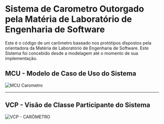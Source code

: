 # Sistema de Carometro Outorgado pela Matéria de Laboratório de Engenharia de Software
Este é o código de um carômetro baseado nos protótipos dispostos pela orientadora da Matéria de Laboratório de Engenharia de Software.
Este Sistema foi concebido desde a modelagem até o momento de sua implementação.

## MCU - Modelo de Caso de Uso do Sistema
![MCU Carometro](https://github.com/user-attachments/assets/6e77f5cf-7781-41d2-859c-0dbcdfe18878)

---

## VCP - Visão de Classe Participante do Sistema
![VCP - CARÔMETRO](https://github.com/user-attachments/assets/476809c8-8578-4169-a39c-cfe2527b3f31)

